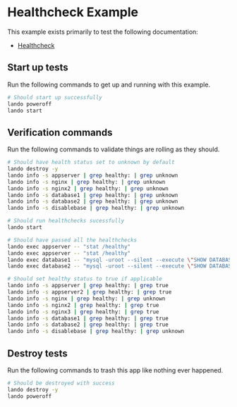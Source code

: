 # Healthcheck Example

This example exists primarily to test the following documentation:

* [Healthcheck](https://docs.lando.dev/core/v3/healthcheck.html)

## Start up tests

Run the following commands to get up and running with this example.

```bash
# Should start up successfully
lando poweroff
lando start
```

## Verification commands

Run the following commands to validate things are rolling as they should.

```bash
# Should have health status set to unknown by default
lando destroy -y
lando info -s appserver | grep healthy: | grep unknown
lando info -s nginx | grep healthy: | grep unknown
lando info -s nginx2 | grep healthy: | grep unknown
lando info -s database1 | grep healthy: | grep unknown
lando info -s database2 | grep healthy: | grep unknown
lando info -s disablebase | grep healthy: | grep unknown

# Should run healthchecks sucessfully
lando start

# Should have passed all the healthchecks
lando exec appserver -- "stat /healthy"
lando exec appserver -- "stat /healthy"
lando exec database1 -- "mysql -uroot --silent --execute \"SHOW DATABASES;\""
lando exec database2 -- "mysql -uroot --silent --execute \"SHOW DATABASES;\""

# Should set healthy status to true if applicable
lando info -s appserver | grep healthy: | grep true
lando info -s appserver2 | grep healthy: | grep true
lando info -s nginx | grep healthy: | grep unknown
lando info -s nginx2 | grep healthy: | grep true
lando info -s nginx3 | grep healthy: | grep true
lando info -s database1 | grep healthy: | grep true
lando info -s database2 | grep healthy: | grep true
lando info -s disablebase | grep healthy: | grep unknown
```

## Destroy tests

Run the following commands to trash this app like nothing ever happened.

```bash
# Should be destroyed with success
lando destroy -y
lando poweroff
```
